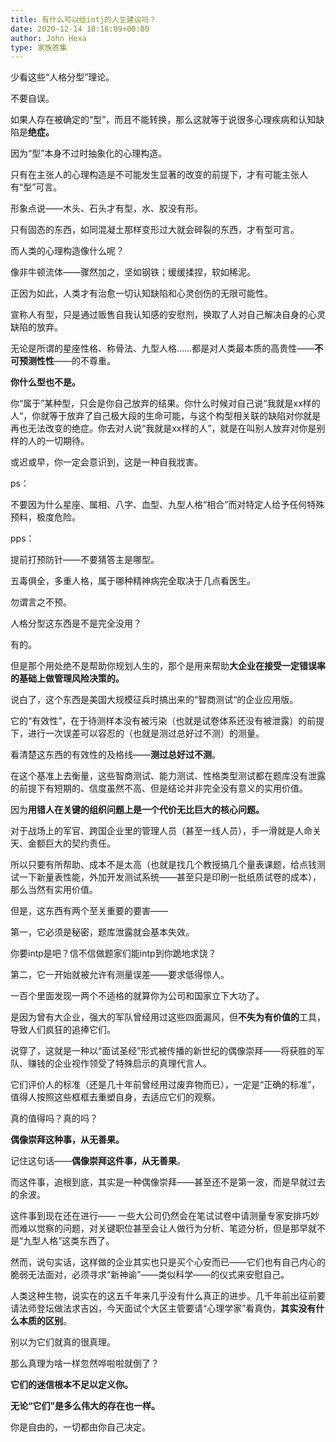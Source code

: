 ```yaml
---
title: 有什么可以给intj的人生建议吗？
date: 2020-12-14 18:16:09+00:00
author: John Hexa
type: 家族答集
---
```

少看这些“人格分型”理论。

不要自误。

如果人存在被确定的“型”，而且不能转换，那么这就等于说很多心理疾病和认知缺陷是**绝症。**

因为“型”本身不过时抽象化的心理构造。

只有在主张人的心理构造是不可能发生显著的改变的前提下，才有可能主张人有“型”可言。

形象点说——木头、石头才有型，水、胶没有形。

只有固态的东西，如同混凝土那样变形过大就会碎裂的东西，才有型可言。

而人类的心理构造像什么呢？

像非牛顿流体——骤然加之，坚如钢铁；缓缓揉捏，软如稀泥。

正因为如此，人类才有治愈一切认知缺陷和心灵创伤的无限可能性。

宣称人有型，只是通过贩售自我认知感的安慰剂，换取了人对自己解决自身的心灵缺陷的放弃。

无论是所谓的星座性格、称骨法、九型人格……都是对人类最本质的高贵性——**不可预测性性**——的不尊重。

**你什么型也不是。**

你“属于”某种型，只会是你自己放弃的结果。你什么时候对自己说“我就是xx样的人“，你就等于放弃了自己极大段的生命可能，与这个构型相关联的缺陷对你就是再也无法改变的绝症。你去对人说“我就是xx样的人”，就是在叫别人放弃对你是别样的人的一切期待。

或迟或早，你一定会意识到，这是一种自我戕害。

ps：

不要因为什么星座、属相、八字、血型、九型人格“相合”而对特定人给予任何特殊预料，极度危险。

pps：

提前打预防针——不要猜答主是哪型。

五毒俱全，多重人格，属于哪种精神病完全取决于几点看医生。

勿谓言之不预。

人格分型这东西是不是完全没用？

有的。

但是那个用处绝不是帮助你规划人生的，那个是用来帮助**大企业在接受一定错误率的基础上做管理风险决策的。**

说白了，这个东西是美国大规模征兵时搞出来的“智商测试“的企业应用版。

它的“有效性”，在于待测样本没有被污染（也就是试卷体系还没有被泄露）的前提下，进行一次误差可以容忍的（也就是测过总好过不测）的测量。

看清楚这东西的有效性的及格线——**测过总好过不测**。

在这个基准上去衡量，这些智商测试、能力测试、性格类型测试都在题库没有泄露的前提下有短期的、信度虽然不高、但是结论并非完全没有意义的实用价值。

因为**用错人在关键的组织问题上是一个代价无比巨大的核心问题。**

对于战场上的军官、跨国企业里的管理人员（甚至一线人员），手一滑就是人命关天、金额巨大的契约责任。

所以只要有所帮助、成本不是太高（也就是找几个教授搞几个量表课题，给点钱测试一下新量表性能，外加开发测试系统——甚至只是印刷一批纸质试卷的成本），那么当然有实用价值。

但是，这东西有两个至关重要的要害——

第一，它必须是秘密，题库泄露就会基本失效。

你要intp是吧？信不信做题家们能intp到你跪地求饶？

第二，它一开始就被允许有测量误差——要求低得惊人。

一百个里面发现一两个不适格的就算你为公司和国家立下大功了。

是因为曾有大企业，强大的军队曾经用过这些四面漏风，但**不失为有价值的**工具，导致人们疯狂的追捧它们。

说穿了，这就是一种以“面试圣经”形式被传播的新世纪的偶像崇拜——将获胜的军队、赚钱的企业视作领受了特殊启示的真理代言人。

它们评价人的标准（还是几十年前曾经用过废弃物而已），一定是“正确的标准”，值得人按照这些框框去重塑自身，去适应它们的观察。

真的值得吗？真的吗？

**偶像崇拜这种事，从无善果。**

记住这句话——**偶像崇拜这件事，从无善果**。

而这件事，追根到底，其实是一种偶像崇拜——甚至还不是第一波，而是早就过去的余波。

这件事到现在还在进行—— 一些大公司仍然会在笔试试卷中请测量专家安排巧妙而难以觉察的问题，对关键职位甚至会让人做行为分析、笔迹分析，但是那早就不是“九型人格”这类东西了。

然而，说句实话，这样做的企业其实也只是买个心安而已——它们也有自己内心的脆弱无法面对，必须寻求“新神谕”——类似科学——的仪式来安慰自己。

人类这种生物，说实在的这五千年来几乎没有什么真正的进步。几千年前出征前要请法师登坛做法求吉凶，今天面试个大区主管要请“心理学家”看真伪，**其实没有什么本质的区别**。

别以为它们就真的很真理。

那么真理为啥一样忽然哗啦啦就倒了？

**它们的迷信根本不足以定义你。**

**无论“它们”是多么伟大的存在也一样。**

你是自由的，一切都由你自己决定。


